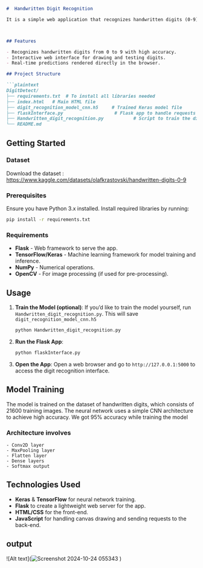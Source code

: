 
```markdown
#  Handwritten Digit Recognition

It is a simple web application that recognizes handwritten digits (0-9) using a neural network built with Keras and TensorFlow. The model is deployed using Flask, allowing users to draw digits in a web browser, which are then classified by the model.



## Features

- Recognizes handwritten digits from 0 to 9 with high accuracy.
- Interactive web interface for drawing and testing digits.
- Real-time predictions rendered directly in the browser.

## Project Structure

```plaintext
DigitDetect/  
├── requirements.txt  # To install all libraries needed
├── index.html   # Main HTML file
├── digit_recognition_model_cnn.h5     # Trained Keras model file
├── flaskInterface.py                   # Flask app to handle requests
├── Handwritten_digit_recognition.py           # Script to train the digit recognition model
└── README.md

```

## Getting Started

### Dataset
Download the dataset : https://www.kaggle.com/datasets/olafkrastovski/handwritten-digits-0-9
### Prerequisites

Ensure you have Python 3.x installed. Install required libraries by running:

```bash
pip install -r requirements.txt
```

### Requirements

- **Flask** - Web framework to serve the app.
- **TensorFlow/Keras** - Machine learning framework for model training and inference.
- **NumPy** - Numerical operations.
- **OpenCV** - For image processing (if used for pre-processing).

## Usage

1. **Train the Model (optional)**: If you’d like to train the model yourself, run `Handwritten_digit_recognition.py`. This will save `digit_recognition_model_cnn.h5` 
   ```bash
   python Handwritten_digit_recognition.py
   ```

2. **Run the Flask App**:
   ```bash
   python flaskInterface.py
   ```

3. **Open the App**:
   Open a web browser and go to `http://127.0.0.1:5000` to access the digit recognition interface.

## Model Training

The model is trained on the dataset of handwritten digits, which consists of 21600 training images. The neural network uses a simple CNN architecture to achieve high accuracy.
We got 95% accuracy while training the model

### Architecture involves
```plaintext
- Conv2D layer
- MaxPooling layer
- Flatten layer
- Dense layers
- Softmax output
```

## Technologies Used

- **Keras** & **TensorFlow** for neural network training.
- **Flask** to create a lightweight web server for the app.
- **HTML/CSS** for the front-end.
- **JavaScript** for handling canvas drawing and sending requests to the back-end.

## output
![Alt text](![Screenshot 2024-10-24 055343](https://github.com/user-attachments/assets/200c22f2-320f-434f-9e24-503c52a3bafe)
)
